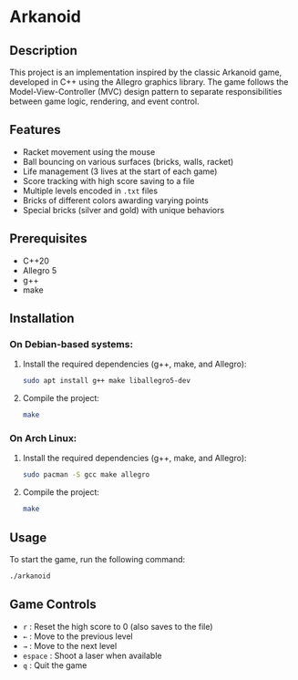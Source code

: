 # Arkanoid

## Description

This project is an implementation inspired by the classic Arkanoid game, developed in C++ using the Allegro graphics library. The game follows the Model-View-Controller (MVC) design pattern to separate responsibilities between game logic, rendering, and event control.

## Features

- Racket movement using the mouse
- Ball bouncing on various surfaces (bricks, walls, racket)
- Life management (3 lives at the start of each game)
- Score tracking with high score saving to a file
- Multiple levels encoded in `.txt` files
- Bricks of different colors awarding varying points
- Special bricks (silver and gold) with unique behaviors

## Prerequisites

- C++20
- Allegro 5
- g++
- make

## Installation

### On Debian-based systems:

1. Install the required dependencies (g++, make, and Allegro):
    ```sh
    sudo apt install g++ make liballegro5-dev
    ```

2. Compile the project:
    ```sh
    make
    ```

### On Arch Linux:

1. Install the required dependencies (g++, make, and Allegro):
    ```sh
    sudo pacman -S gcc make allegro
    ```

2. Compile the project:
    ```sh
    make
    ```

## Usage

To start the game, run the following command:
```sh
./arkanoid
```


## Game Controls

- `r` : Reset the high score to 0 (also saves to the file)
- `←` : Move to the previous level
- `→` : Move to the next level
- `espace` : Shoot a laser when available
- `q` : Quit the game

